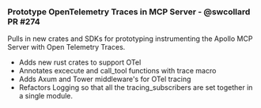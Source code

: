 ### Prototype OpenTelemetry Traces in MCP Server - @swcollard PR #274

Pulls in new crates and SDKs for prototyping instrumenting the Apollo MCP Server with Open Telemetry Traces.

* Adds new rust crates to support OTel
* Annotates excecute and call_tool functions with trace macro
* Adds Axum and Tower middleware's for OTel tracing
* Refactors Logging so that all the tracing_subscribers are set together in a single module.

